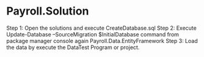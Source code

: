 # Payroll.Solution

Step 1: Open the solutions and execute CreateDatabase.sql
Step 2: Execute Update-Database –SourceMigration $InitialDatabase  command from package manager console again Payroll.Data.EntityFramework
Step 3: Load the data by execute the DataTest Program or project.
